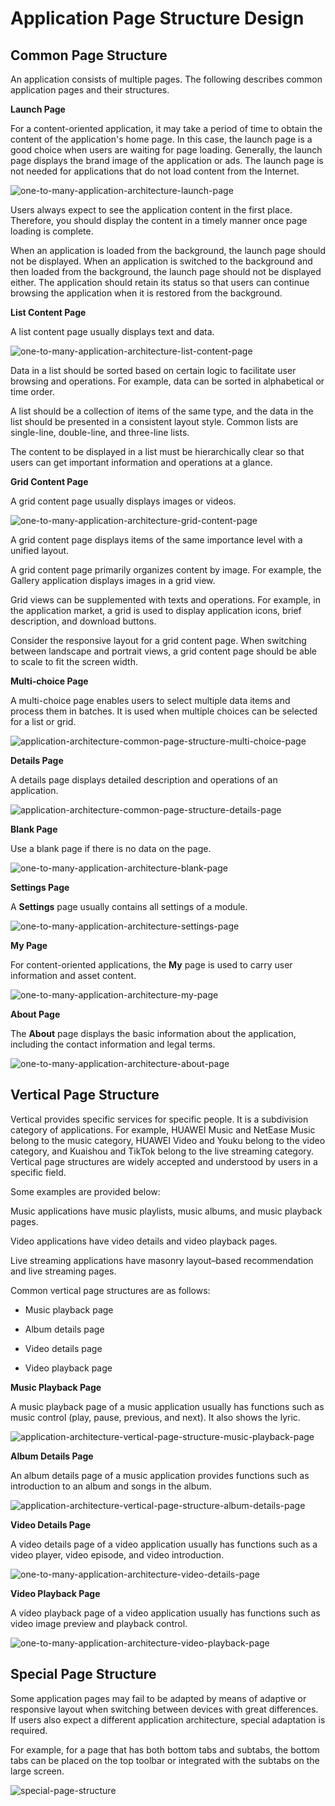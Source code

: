 # Application Page Structure Design


## Common Page Structure

An application consists of multiple pages. The following describes common application pages and their structures.

**Launch Page**

For a content-oriented application, it may take a period of time to obtain the content of the application's home page. In this case, the launch page is a good choice when users are waiting for page loading. Generally, the launch page displays the brand image of the application or ads. The launch page is not needed for applications that do not load content from the Internet.

![one-to-many-application-architecture-launch-page](figures/one-to-many-application-architecture-launch-page.png)

Users always expect to see the application content in the first place. Therefore, you should display the content in a timely manner once page loading is complete.

When an application is loaded from the background, the launch page should not be displayed. When an application is switched to the background and then loaded from the background, the launch page should not be displayed either. The application should retain its status so that users can continue browsing the application when it is restored from the background.

**List Content Page**

A list content page usually displays text and data.

![one-to-many-application-architecture-list-content-page](figures/one-to-many-application-architecture-list-content-page.png)

Data in a list should be sorted based on certain logic to facilitate user browsing and operations. For example, data can be sorted in alphabetical or time order.

A list should be a collection of items of the same type, and the data in the list should be presented in a consistent layout style. Common lists are single-line, double-line, and three-line lists.

The content to be displayed in a list must be hierarchically clear so that users can get important information and operations at a glance.

**Grid Content Page**

A grid content page usually displays images or videos.

![one-to-many-application-architecture-grid-content-page](figures/one-to-many-application-architecture-grid-content-page.png)

A grid content page displays items of the same importance level with a unified layout.

A grid content page primarily organizes content by image. For example, the Gallery application displays images in a grid view.

Grid views can be supplemented with texts and operations. For example, in the application market, a grid is used to display application icons, brief description, and download buttons.

Consider the responsive layout for a grid content page. When switching between landscape and portrait views, a grid content page should be able to scale to fit the screen width.

**Multi-choice Page**

A multi-choice page enables users to select multiple data items and process them in batches. It is used when multiple choices can be selected for a list or grid.

![application-architecture-common-page-structure-multi-choice-page](figures/application-architecture-common-page-structure-multi-choice-page.png)

**Details Page**

A details page displays detailed description and operations of an application.

![application-architecture-common-page-structure-details-page](figures/application-architecture-common-page-structure-details-page.png)

**Blank Page**

Use a blank page if there is no data on the page.

![one-to-many-application-architecture-blank-page](figures/one-to-many-application-architecture-blank-page.png)

**Settings Page**

A **Settings** page usually contains all settings of a module.

![one-to-many-application-architecture-settings-page](figures/one-to-many-application-architecture-settings-page.png)

**My Page**

For content-oriented applications, the **My** page is used to carry user information and asset content.

![one-to-many-application-architecture-my-page](figures/one-to-many-application-architecture-my-page.png)

**About Page**

The **About** page displays the basic information about the application, including the contact information and legal terms.

![one-to-many-application-architecture-about-page](figures/one-to-many-application-architecture-about-page.png)


## Vertical Page Structure

Vertical provides specific services for specific people. It is a subdivision category of applications. For example, HUAWEI Music and NetEase Music belong to the music category, HUAWEI Video and Youku belong to the video category, and Kuaishou and TikTok belong to the live streaming category. Vertical page structures are widely accepted and understood by users in a specific field.

Some examples are provided below:

Music applications have music playlists, music albums, and music playback pages.

Video applications have video details and video playback pages.

Live streaming applications have masonry layout–based recommendation and live streaming pages.

Common vertical page structures are as follows:

- Music playback page

- Album details page

- Video details page

- Video playback page

**Music Playback Page**

A music playback page of a music application usually has functions such as music control (play, pause, previous, and next). It also shows the lyric.

![application-architecture-vertical-page-structure-music-playback-page](figures/application-architecture-vertical-page-structure-music-playback-page.png)

**Album Details Page**

An album details page of a music application provides functions such as introduction to an album and songs in the album.

![application-architecture-vertical-page-structure-album-details-page](figures/application-architecture-vertical-page-structure-album-details-page.png)

**Video Details Page**

A video details page of a video application usually has functions such as a video player, video episode, and video introduction.

![one-to-many-application-architecture-video-details-page](figures/one-to-many-application-architecture-video-details-page.png)

**Video Playback Page**

A video playback page of a video application usually has functions such as video image preview and playback control.

![one-to-many-application-architecture-video-playback-page](figures/one-to-many-application-architecture-video-playback-page.png)


## Special Page Structure

Some application pages may fail to be adapted by means of adaptive or responsive layout when switching between devices with great differences. If users also expect a different application architecture, special adaptation is required.

For example, for a page that has both bottom tabs and subtabs, the bottom tabs can be placed on the top toolbar or integrated with the subtabs on the large screen.

![special-page-structure](figures/special-page-structure.png)
